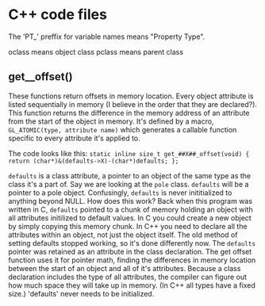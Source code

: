# C++ code files

The 'PT_' preffix for variable names means "Property Type".

oclass means object class
pclass means parent class

## get_<property>_offset() 
These functions return offsets in memory location. Every object attribute is listed sequentially in memory (I believe in the order that they are declared?). This function returns the difference in the memory address of an attribute from the start of the object in memory. It's defined by a macro, `GL_ATOMIC(type, attribute name)` which generates a callable function specific to every attribute it's applied to.

The code looks like this:
`static inline size_t get_##X##_offset(void) { return (char*)&(defaults->X)-(char*)defaults; };`

`defaults` is a class attribute, a pointer to an object of the same type as the class it's a part of. Say we are looking at the `pole` class. `defaults` will be a pointer to a pole object. Confusingly, `defaults` is never inititialized to anything beyond NULL. How does this work? Back when this program was written in C, `defaults` pointed to a chunk of memory holding an object with all attributes initilized to default values. In C you could create a new object by simply copying this memory chunk. In C++ you need to declare all the attributes within an object, not just the object itself. The old method of setting defaults stopped working, so it's done differently now. The `defaults` pointer was retained as an attribute in the class declaration. The get offset function uses it for pointer math, finding the differences in memory location between the start of an object and all of it's attributes. Because a class declaration includes the type of all attributes, the compiler can figure out how much space they will take up in memory. (In C++ all types have a fixed size.)  'defaults' never needs to be initialized.